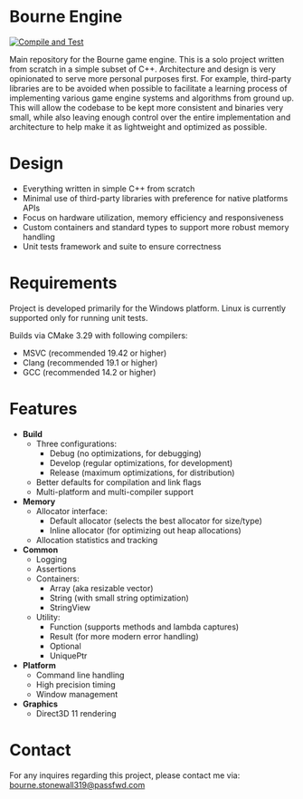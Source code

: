 Bourne Engine
=============
[![Compile and Test](https://github.com/doanamo/BourneEngine/actions/workflows/CompileAndTest.yml/badge.svg?branch=main)](https://github.com/doanamo/BourneEngine/actions/workflows/CompileAndTest.yml)

Main repository for the Bourne game engine. This is a solo project written from scratch in a simple subset of C++. Architecture and design is very opinionated to serve more personal purposes first. For example, third-party libraries are to be avoided when possible to facilitate a learning process of implementing various game engine systems and algorithms from ground up. This will allow the codebase to be kept more consistent and binaries very small, while also leaving enough control over the entire implementation and architecture to help make it as lightweight and optimized as possible.

# Design
- Everything written in simple C++ from scratch
- Minimal use of third-party libraries with preference for native platforms APIs
- Focus on hardware utilization, memory efficiency and responsiveness
- Custom containers and standard types to support more robust memory handling
- Unit tests framework and suite to ensure correctness

# Requirements
Project is developed primarily for the Windows platform. Linux is currently supported only for running unit tests.

Builds via CMake 3.29 with following compilers:
- MSVC (recommended 19.42 or higher)
- Clang (recommended 19.1 or higher)
- GCC (recommended 14.2 or higher)

# Features
- **Build**
  - Three configurations:
    - Debug (no optimizations, for debugging)
    - Develop (regular optimizations, for development)
    - Release (maximum optimizations, for distribution)
  - Better defaults for compilation and link flags
  - Multi-platform and multi-compiler support
- **Memory**
  - Allocator interface:
    - Default allocator (selects the best allocator for size/type)
    - Inline allocator (for optimizing out heap allocations)
  - Allocation statistics and tracking
- **Common**
  - Logging
  - Assertions
  - Containers:
    - Array (aka resizable vector)
    - String (with small string optimization)
    - StringView
  - Utility:
    - Function (supports methods and lambda captures)
    - Result (for more modern error handling)
    - Optional
    - UniquePtr
- **Platform**
  - Command line handling
  - High precision timing
  - Window management
- **Graphics**
  - Direct3D 11 rendering

# Contact
For any inquires regarding this project, please contact me via: bourne.stonewall319@passfwd.com
